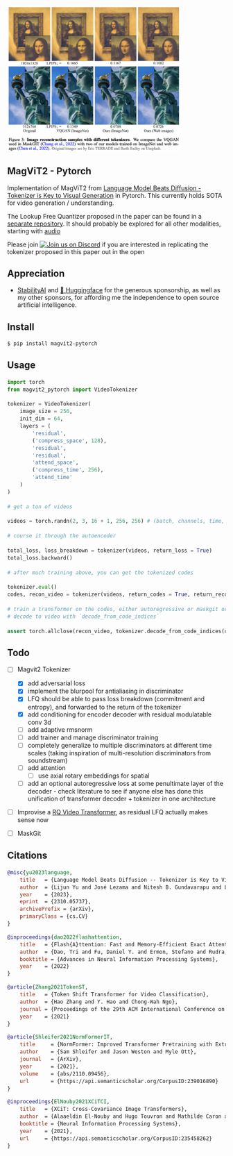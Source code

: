 <img src="./magvit2.png" width="400px"></img>

## MagViT2 - Pytorch

Implementation of MagViT2 from <a href="https://arxiv.org/abs/2310.05737">Language Model Beats Diffusion - Tokenizer is Key to Visual Generation</a> in Pytorch. This currently holds SOTA for video generation / understanding.

The Lookup Free Quantizer proposed in the paper can be found in a <a href="https://github.com/lucidrains/vector-quantize-pytorch/blob/master/vector_quantize_pytorch/lookup_free_quantization.py">separate repository</a>. It should probably be explored for all other modalities, starting with <a href="https://github.com/lucidrains/audiolm-pytorch/commit/c748fcdb565964bc562277bd73fbeb2e5df0ffca">audio</a>

Please join <a href="https://discord.gg/xBPBXfcFHd"><img alt="Join us on Discord" src="https://img.shields.io/discord/823813159592001537?color=5865F2&logo=discord&logoColor=white"></a> if you are interested in replicating the tokenizer proposed in this paper out in the open

## Appreciation

- <a href="https://stability.ai/">StabilityAI</a> and <a href="https://huggingface.co/">🤗 Huggingface</a> for the generous sponsorship, as well as my other sponsors, for affording me the independence to open source artificial intelligence.

## Install

```bash
$ pip install magvit2-pytorch
```

## Usage

```python
import torch
from magvit2_pytorch import VideoTokenizer

tokenizer = VideoTokenizer(
    image_size = 256,
    init_dim = 64,
    layers = (
        'residual',
        ('compress_space', 128),
        'residual',
        'residual',
        'attend_space',
        ('compress_time', 256),
        'attend_time'
    )
)

# get a ton of videos

videos = torch.randn(2, 3, 16 + 1, 256, 256) # (batch, channels, time, height, width)

# course it through the autoencoder

total_loss, loss_breakdown = tokenizer(videos, return_loss = True)
total_loss.backward()

# after much training above, you can get the tokenized codes

tokenizer.eval()
codes, recon_video = tokenizer(videos, return_codes = True, return_recon = True)

# train a transformer on the codes, either autoregressive or maskgit or whatever
# decode to video with `decode_from_code_indices`

assert torch.allclose(recon_video, tokenizer.decode_from_code_indices(codes))

```

## Todo

- [ ] Magvit2 Tokenizer
    - [x] add adversarial loss
    - [x] implement the blurpool for antialiasing in discriminator
    - [x] LFQ should be able to pass loss breakdown (commitment and entropy), and forwarded to the return of the tokenizer
    - [x] add conditioning for encoder decoder with residual modulatable conv 3d
    - [ ] add adaptive rmsnorm
    - [ ] add trainer and manage discriminator training
    - [ ] completely generalize to multiple discriminators at different time scales (taking inspiration of multi-resolution discriminators from soundstream)
    - [ ] add attention
        - [ ] use axial rotary embeddings for spatial
    - [ ] add an optional autoregressive loss at some penultimate layer of the decoder - check literature to see if anyone else has done this unification of transformer decoder + tokenizer in one architecture

- [ ] Improvise a <a href="https://arxiv.org/abs/2203.01941">RQ Video Transformer</a>, as residual LFQ actually makes sense now

- [ ] MaskGit

## Citations

```bibtex
@misc{yu2023language,
    title   = {Language Model Beats Diffusion -- Tokenizer is Key to Visual Generation}, 
    author  = {Lijun Yu and José Lezama and Nitesh B. Gundavarapu and Luca Versari and Kihyuk Sohn and David Minnen and Yong Cheng and Agrim Gupta and Xiuye Gu and Alexander G. Hauptmann and Boqing Gong and Ming-Hsuan Yang and Irfan Essa and David A. Ross and Lu Jiang},
    year    = {2023},
    eprint  = {2310.05737},
    archivePrefix = {arXiv},
    primaryClass = {cs.CV}
}
```

```bibtex
@inproceedings{dao2022flashattention,
    title   = {Flash{A}ttention: Fast and Memory-Efficient Exact Attention with {IO}-Awareness},
    author  = {Dao, Tri and Fu, Daniel Y. and Ermon, Stefano and Rudra, Atri and R{\'e}, Christopher},
    booktitle = {Advances in Neural Information Processing Systems},
    year    = {2022}
}
```

```bibtex
@article{Zhang2021TokenST,
    title   = {Token Shift Transformer for Video Classification},
    author  = {Hao Zhang and Y. Hao and Chong-Wah Ngo},
    journal = {Proceedings of the 29th ACM International Conference on Multimedia},
    year    = {2021}
}
```

```bibtex
@article{Shleifer2021NormFormerIT,
    title     = {NormFormer: Improved Transformer Pretraining with Extra Normalization},
    author    = {Sam Shleifer and Jason Weston and Myle Ott},
    journal   = {ArXiv},
    year      = {2021},
    volume    = {abs/2110.09456},
    url       = {https://api.semanticscholar.org/CorpusID:239016890}
}
```

```bibtex
@inproceedings{ElNouby2021XCiTCI,
    title   = {XCiT: Cross-Covariance Image Transformers},
    author  = {Alaaeldin El-Nouby and Hugo Touvron and Mathilde Caron and Piotr Bojanowski and Matthijs Douze and Armand Joulin and Ivan Laptev and Natalia Neverova and Gabriel Synnaeve and Jakob Verbeek and Herv{\'e} J{\'e}gou},
    booktitle = {Neural Information Processing Systems},
    year    = {2021},
    url     = {https://api.semanticscholar.org/CorpusID:235458262}
}
```
